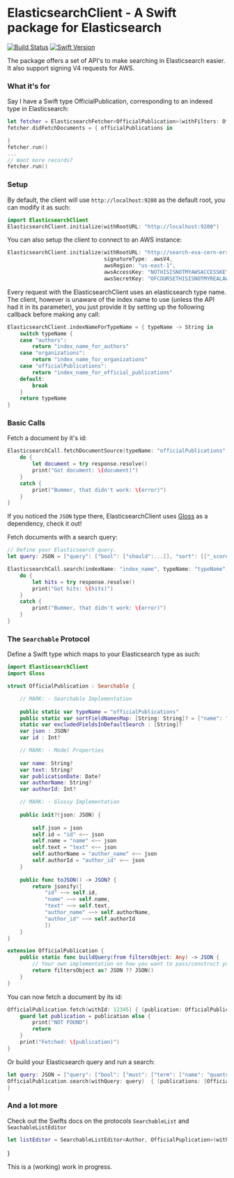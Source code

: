 # ElasticsearchClient - A Swift package for Elasticsearch

[![Build Status][image-1]][1] [![Swift Version][image-2]][2]

The package offers a set of API's to make searching in Elasticsearch easier. It also support signing V4 requests for AWS.

### What it's for
Say I have a Swift type OfficialPublication, corresponding to an indexed type in Elasticsearch:
```swift
let fetcher = ElasticsearchFetcher<OfficialPublication>(withFilters: OfficialPublication.query(forSearchText: "quantum entanglement")
fetcher.didFetchDocuments = { officialPublications in

}
fetcher.run()
...
// Want more records?
fetcher.run()

```

### Setup
By default, the client will use `http://localhost:9200` as the default root, you can modify it as such:
```swift
import ElasticsearchClient
ElasticsearchClient.initialize(withRootURL: "http://localhost:9200")
```
You can also setup the client to connect to an AWS instance:
```swift
ElasticsearchClient.initialize(withRootURL: "http://search-esa-cern-ers1-vkzyt8wegfb2ah652a924fsbhq.us-east-1.es.amazonaws.com",
                               signatureType: .awsV4,
                               awsRegion: "us-east-1",
                               awsAccessKey: "NOTHISISNOTMYAWSACCESSKEY",
                               awsSecretKey: "OFCOURSETHISISNOTMYREALAWSSECRETKEY")
```
Every request with the ElasticsearchClient uses an elasticsearch type name. The client, however is unaware of the index name to use (unless the API had it in its parameter), you just provide it by setting up the following callback before making any call:
```swift
ElasticsearchClient.indexNameForTypeName = { typeName -> String in
    switch typeName {
    case "authors":
        return "index_name_for_authors"
    case "organizations":
        return "index_name_for_organizations"
    case "officialPublications":
        return "index_name_for_official_publications"
    default:
        break
    }
    return typeName
}
```
### Basic Calls
Fetch a document by it's id:
```swift
ElasticsearchCall.fetchDocumentSource(typeName: "officialPublications", id: 3987525) { (response: ElasticsearchAsyncResult<JSON>) in
    do {
        let document = try response.resolve()
        print("Got document: \(document)")
    }
    catch {
        print("Bummer, that didn't work: \(error)")
    }
}
```
If you noticed the `JSON` type there, ElasticsearchClient uses [Gloss](https://github.com/hkellaway/Gloss) as a dependency, check it out!

Fetch documents with a search query:
```swift
// Define your Elasticsearch query.
let query: JSON = ["query": ["bool": ["should":...]], "sort": [["_score": "asc"]]

ElasticsearchCall.search(indexName: "index_name", typeName: "typeName", query: query)  { (response: ElasticsearchAsyncResult<JSON>) in
    do {
        let hits = try response.resolve()
        print("Got hits: \(hits)")
    }
    catch {
        print("Bummer, that didn't work: \(error)")
    }
}
```
### The `Searchable` Protocol
Define a Swift type which maps to your Elasticsearch type as such:
```swift
import ElasticsearchClient
import Gloss

struct OfficialPublication : Searchable {

    // MARK: - Searchable Implementation
    
    public static var typeName = "officialPublications"
    public static var sortFieldNamesMap: [String: String]? = ["name": "name.raw_lowercase"]
    static var excludedFieldsInDefaultSearch : [String]?
    var json : JSON?
    var id : Int?

    // MARK: - Model Properties
    
    var name: String?
    var text: String?
    var publicationDate: Date?
    var authorName: String?
    var authorId: Int?

    // MARK: - Glossy Implementation
    
    public init?(json: JSON) {
        
        self.json = json
        self.id = "id" <~~ json
        self.name = "name" <~~ json
        self.text = "text" <~~ json
        self.authorName = "author_name" <~~ json
        self.authorId = "author_id" <~~ json
    }
    
    public func toJSON() -> JSON? {
        return jsonify([
            "id" ~~> self.id,
            "name" ~~> self.name,
            "text" ~~> self.text,
            "author_name" ~~> self.authorName,
            "author_id" ~~> self.authorId
            ])
    }
}

extension OfficialPublication {
    public static func buildQuery(from filtersObject: Any) -> JSON {
        // Your own implementation on how you want to pass/construct your query from whatever
        return filtersObject as? JSON ?? JSON()
    }
}
```
You can now fetch a document by its id:
```swift
OfficialPublication.fetch(withId: 12345) { (publication: OfficialPublication?) in
    guard let publication = publication else {
        print("NOT FOUND")
        return
    }
    print("Fetched: \(publication)")
}
```
Or build your Elasticsearch query and run a search:
```swift
let query: JSON = ["query": ["bool": ["must": ["term": ["name": "quantum entanglement"]]]]] // Your Elasticsearch query
OfficialPublication.search(withQuery: query)  { (publications: [OfficialPublication]?) in
}
```

### And a lot more
Check out the Swifts docs on the protocols `SearchableList` and `SeachableListEditor`
```swift
let listEditor = SearchableListEditor<Author, OfficialPuplication>(withId: someAuthorId, filters: publicationFilters, sortedBy: sortByFieldName, sortAscending: sortIsAscending)
```
}

This is a (working) work in progress.




[1]:    https://travis-ci.org/amorican/ElasticsearchClient
[2]:    https://swift.org "Swift"

[image-1]:  https://travis-ci.org/amorican/ElasticsearchClient.svg
[image-2]:  https://img.shields.io/badge/swift-version%203-blue.svg